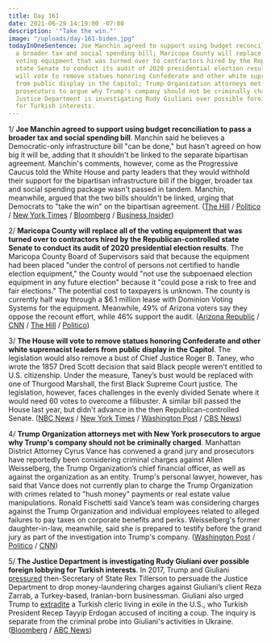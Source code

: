 ```yaml
---
title: Day 161
date: 2021-06-29 14:19:00 -07:00
description: '"Take the win."'
image: "/uploads/day-161-biden.jpg"
todayInOneSentence: Joe Manchin agreed to support using budget reconciliation to pass
  a broader tax and social spending bill; Maricopa County will replace all of the
  voting equipment that was turned over to contractors hired by the Republican-controlled
  state Senate to conduct its audit of 2020 presidential election results; the House
  will vote to remove statues honoring Confederate and other white supremacist leaders
  from public display in the Capitol; Trump Organization attorneys met with New York
  prosecutors to argue why Trump's company should not be criminally charged; and the
  Justice Department is investigating Rudy Giuliani over possible foreign lobbying
  for Turkish interests.
---
```


1/ **Joe Manchin agreed to support using budget reconciliation to pass a broader tax and social spending bill**. Manchin said he believes a Democratic-only infrastructure bill "can be done," but hasn't agreed on how big it will be, adding that it shouldn't be linked to the separate bipartisan agreement. Manchin's comments, however, come as the Progressive Caucus told the White House and party leaders that they would withhold their support for the bipartisan infrastructure bill if the bigger, broader tax and social spending package wasn't passed in tandem. Manchin, meanwhile, argued that the two bills shouldn't be linked, urging that Democrats to "take the win" on the bipartisan agreement. ([The Hill](https://thehill.com/homenews/senate/560686-manchin-says-hes-on-board-with-democratic-only-infrastructure-bill?rl=1) / [Politico](https://www.politico.com/news/2021/06/29/infrastructure-bill-spending-496992) / [New York Times](https://www.nytimes.com/live/2021/06/29/us/joe-biden-news/progressive-democrats-threaten-to-derail-a-bipartisan-infrastructure-deal) / [Bloomberg](https://www.bloomberg.com/news/articles/2021-06-29/biden-team-pivots-to-brokering-democratic-deal-on-budget-bill?srnd=politics-vp&sref=MIBMEEoj) / [Business Insider](https://www.businessinsider.com/senator-manchin-says-he-agreed-on-democratic-reconciliation-bill-2021-6?op=1&scrolla=5eb6d68b7fedc32c19ef33b4))

2/ **Maricopa County will replace all of the voting equipment that was turned over to contractors hired by the Republican-controlled state Senate to conduct its audit of 2020 presidential election results**. The Maricopa County Board of Supervisors said that because the equipment had been placed "under the control of persons not certified to handle election equipment," the County would "not use the subpoenaed election equipment in any future election" because it "could pose a risk to free and fair elections." The potential cost to taxpayers is unknown. The county is currently half way through a $6.1 million lease with Dominion Voting Systems for the equipment. Meanwhile, 49% of Arizona voters say they oppose the recount effort, while 46% support the audit. ([Arizona Republic](https://www.azcentral.com/story/news/politics/elections/2021/06/28/maricopa-county-get-new-voting-machines-after-senates-election-audit/7790377002/) / [CNN](https://www.cnn.com/2021/06/29/politics/maricopa-county-equipment-audit/index.html) / [The Hill](https://thehill.com/homenews/state-watch/560660-arizonas-maricopa-county-to-replace-all-voting-machines-after-gop-audit) / [Politico](https://www.politico.com/news/2021/06/29/arizona-ballot-audit-gop-biden-496908))

3/ **The House will vote to remove statues honoring Confederate and other white supremacist leaders from public display in the Capitol**. The legislation would also remove a bust of Chief Justice Roger B. Taney, who wrote the 1857 Dred Scott decision that said Black people weren't entitled to U.S. citizenship. Under the measure, Taney’s bust would be replaced with one of Thurgood Marshall, the first Black Supreme Court justice. The legislation, however, faces challenges in the evenly divided Senate where it would need 60 votes to overcome a filibuster. A similar bill passed the House last year, but didn't advance in the then Republican-controlled Senate. ([NBC News](https://www.nbcnews.com/politics/congress/house-vote-remove-confederate-statues-capitol-n1272581) / [New York Times](https://www.nytimes.com/live/2021/06/29/us/joe-biden-news/progressive-democrats-threaten-to-derail-a-bipartisan-infrastructure-deal) / [Washington Post](https://www.washingtonpost.com/powerpost/congress-confederates-statues-house/2021/06/29/304f7960-d8db-11eb-9bbb-37c30dcf9363_story.html) / [CBS News](https://www.cbsnews.com/news/confederate-statues-removal-us-capitol-house-vote/))

4/ **Trump Organization attorneys met with New York prosecutors to argue why Trump's company should not be criminally charged**. Manhattan District Attorney Cyrus Vance has convened a grand jury and prosecutors have reportedly been considering criminal charges against Allen Weisselberg, the Trump Organization’s chief financial officer, as well as against the organization as an entity. Trump's personal lawyer, however, has said that Vance does not currently plan to charge the Trump Organization with crimes related to "hush money" payments or real estate value manipulations. Ronald Fischetti said Vance’s team was considering charges against the Trump Organization and individual employees related to alleged failures to pay taxes on corporate benefits and perks. Weisselberg's former daughter-in-law, meanwhile, said she is prepared to testify before the grand jury as part of the investigation into Trump's company. ([Washington Post](https://www.washingtonpost.com/politics/trump-organization-investigation/2021/06/28/077ec4d6-d814-11eb-bb9e-70fda8c37057_story.html) / [Politico](https://www.politico.com/news/2021/06/28/trump-lawyer-manhattan-da-wont-charge-496768) / [CNN](https://www.cnn.com/2021/06/28/politics/jennifer-weisselberg-trump-organization-cnntv/index.html))

5/ **The Justice Department is investigating Rudy Giuliani over possible foreign lobbying for Turkish interests**. In 2017, Trump and Giuliani [pressured](https://whatthefuckjusthappenedtoday.com/2019/10/10/day-994/#2-trump-and-giuliani-pressured-then) then-Secretary of State Rex Tillerson to persuade the Justice Department to drop money-laundering charges against Giuliani’s client Reza Zarrab, a Turkey-based, Iranian-born businessman. Giuliani also urged Trump to [extradite](https://whatthefuckjusthappenedtoday.com/2019/10/16/day-1000/#giuliani-privately-urged-trump-in-20) a Turkish cleric living in exile in the U.S., who Turkish President Recep Tayyip Erdogan accused of inciting a coup. The inquiry is separate from the criminal probe into Giuliani's activities in Ukraine. ([Bloomberg](https://www.bloomberg.com/news/articles/2021-06-29/giuliani-facing-inquiry-into-whether-he-lobbied-trump-for-turkey?sref=MIBMEEoj) / [ABC News](https://abcnews.go.com/US/giuliani-investigated-turkish-lobbying-source/story?id=78557555&cid=clicksource_4380645_1_heads_hero_live_twopack_image))